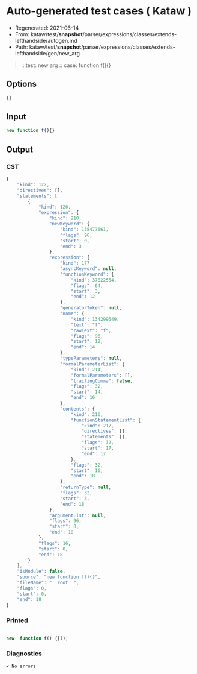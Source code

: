 # Auto-generated test cases ( Kataw )
- Regenerated: 2021-06-14
- From: kataw/test/__snapshot__/parser/expressions/classes/extends-lefthandside/autogen.md
- Path: kataw/test/__snapshot__/parser/expressions/classes/extends-lefthandside/gen/new_arg
> :: test: new arg
> :: case: function f(){}
## Options

`````js
{}
`````
## Input

`````js
new function f(){}
`````
## Output

### CST

```javascript
{
    "kind": 122,
    "directives": [],
    "statements": [
        {
            "kind": 120,
            "expression": {
                "kind": 210,
                "newKeyword": {
                    "kind": 138477661,
                    "flags": 96,
                    "start": 0,
                    "end": 3
                },
                "expression": {
                    "kind": 177,
                    "asyncKeyword": null,
                    "functionKeyword": {
                        "kind": 37822554,
                        "flags": 64,
                        "start": 3,
                        "end": 12
                    },
                    "generatorToken": null,
                    "name": {
                        "kind": 134299649,
                        "text": "f",
                        "rawText": "f",
                        "flags": 96,
                        "start": 12,
                        "end": 14
                    },
                    "typeParameters": null,
                    "formalParameterList": {
                        "kind": 214,
                        "formalParameters": [],
                        "trailingComma": false,
                        "flags": 32,
                        "start": 14,
                        "end": 16
                    },
                    "contents": {
                        "kind": 216,
                        "functionStatementList": {
                            "kind": 217,
                            "directives": [],
                            "statements": [],
                            "flags": 32,
                            "start": 17,
                            "end": 17
                        },
                        "flags": 32,
                        "start": 16,
                        "end": 18
                    },
                    "returnType": null,
                    "flags": 32,
                    "start": 3,
                    "end": 18
                },
                "argumentList": null,
                "flags": 96,
                "start": 0,
                "end": 18
            },
            "flags": 16,
            "start": 0,
            "end": 18
        }
    ],
    "isModule": false,
    "source": "new function f(){}",
    "fileName": "__root__",
    "flags": 0,
    "start": 0,
    "end": 18
}
```

### Printed

```javascript

new  function f() {}();
```

### Diagnostics

```javascript
✔ No errors
```

